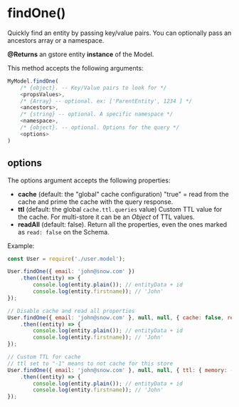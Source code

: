 # findOne\(\)

Quickly find an entity by passing key/value pairs. You can optionally pass an ancestors array or a namespace.

**@Returns** an gstore entity **instance** of the Model.

This method accepts the following arguments:

```javascript
MyModel.findOne(
    /* {object}. -- Key/Value pairs to look for */
    <propsValues>,
    /* {Array} -- optional. ex: ['ParentEntity', 1234 ] */
    <ancestors>,
    /* {string} -- optional. A specific namespace */
    <namespace>,
    /* {object}. -- optional. Options for the query */
    <options>
)
```

## options

The options argument accepts the following properties:

* **cache** \(default: the "global" cache configuration\) "true" = read from the cache and prime the cache with the query response.
* **ttl** \(default: the global `cache.ttl.queries` value\) Custom TTL value for the cache. For multi-store it can be an _Object_ of TTL values.
* **readAll** \(default: false\). Return all the properties, even the ones marked as `read: false` on the Schema.

Example:

```javascript
const User = require('./user.model');

User.findOne({ email: 'john@snow.com' })
    .then((entity) => {
        console.log(entity.plain()); // entityData + id
        console.log(entity.firstname)); // 'John'
});

// Disable cache and read all properties
User.findOne({ email: 'john@snow.com' }, null, null, { cache: false, readAll: true })
    .then((entity) => {
        console.log(entity.plain()); // entityData + id
        console.log(entity.firstname)); // 'John'
});

// Custom TTL for cache
// ttl set to "-1" means to not cache for this store
User.findOne({ email: 'john@snow.com' }, null, null, { ttl: { memory: -1, redis: 300 } })
    .then((entity) => {
        console.log(entity.plain()); // entityData + id
        console.log(entity.firstname)); // 'John'
});
```

